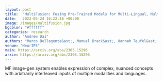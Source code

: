 ```yaml
---
layout: post
title:  "MultiFusion: Fusing Pre-Trained Models for Multi-Lingual, Multi-Modal Image Generation"
date:   2023-05-24 16:22:18 +00:00
image: /images/multifusion.jpg
bgcolor: "#ffffff"
categories: research
author: "Andrew Dai"
authors: "Marco Bellagente&ast;, Manuel Brack&ast;, Hannah Teufel&ast;, Felix Friedrich, Björn Deiseroth, Constantin Eichenberg, <strong>Andrew Dai</strong>, Robert Baldock, Souradeep Nanda, Koen Oostermeijer, Andres Felipe Cruz-Salinas, Patrick Schramowski, Kristian Kersting, Samuel Weinbach"
venue: "NeurIPS"
main: https://arxiv.org/abs/2305.15296
arxiv: https://arxiv.org/abs/2305.15296
---
```

MF image-gen system enables expression of complex, nuanced concepts with arbitrarily interleaved inputs of multiple modalities and languages.